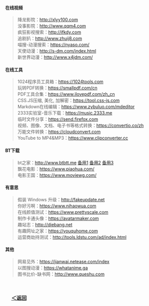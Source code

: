 #### 在线视频 
> 降龙影院：http://xlyy100.com  
> 没事影院：http://www.qqm4.com  
> 疯狂影视搜索：http://ifkdy.com  
> 追剧扒：http://www.zhuij8.com  
> 喵搜-动漫搜索：https://nyaso.com/  
> 天使动漫：http://s-dm.com/index.html  
> 新世界动漫：http://www.x4jdm.com/
 #### 在线工具 
> 1024程序员工具箱：https://1024tools.com  
> 玩转PDF转换：https://smallpdf.com/cn  
> PDF工具合集：https://www.ilovepdf.com/zh_cn  
> CSS.JS压缩, 美化, 加解密：https://tool.css-js.com  
> Markdown在线编辑：https://www.zybuluo.com/mdeditor  
> 2333实验室-音乐下载：https://music.2333.me  
> 临时文件分享：https://send.firefox.com  
> 视频、图像、文档、电子书等格式转换：https://convertio.co/zh  
> 万能文件转换：https://cloudconvert.com  
> YouTube to MP4&MP3：https://www.clipconverter.cc  
#### BT下载 
> bt之家：http://www.btbtt.me  [备用1](http://www.btbtt.co)  [备用2](http://www.btbtt.pw/) [备用3](http://www.btbtt.com/)  
> 飘花电影：https://www.piaohua.com/  
> 电影王国：https://www.moviewg.com/  
#### 有意思  
> 假装 Windows 升级：http://fakeupdate.net  
> 你好污啊：https://www.nihaowua.com  
> 在线颜值测试：https://www.prettyscale.com  
> 制作卡通头像：https://avatarmaker.com  
> 趣站志：http://diebang.net  
> 有趣网址之家：https://youquhome.com  
> 运营商劫持测试：http://tools.ldstu.com/ad/index.html
#### 其他  
> 网易见外：https://jianwai.netease.com/index  
> 以图搜动漫：https://whatanime.ga  
> 图书比价-缺书网：http://www.queshu.com
<br/>

### &nbsp;&nbsp;&nbsp;&nbsp; [＜返回](https://github.com/Zephyr006/sharing)
